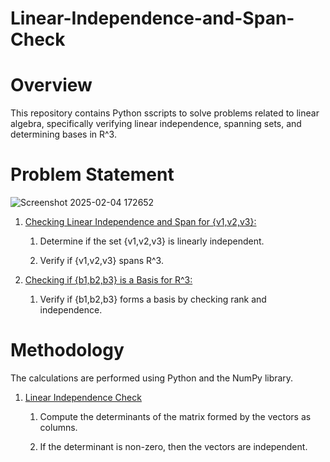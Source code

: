 # Linear-Independence-and-Span-Check

# Overview

This repository contains Python sscripts to solve problems related to linear algebra, specifically verifying linear independence, spanning sets, and determining bases in R^3.

# Problem Statement

![Screenshot 2025-02-04 172652](https://github.com/user-attachments/assets/63285ee2-a8fb-4e6f-be39-d8a8aec83b1a)

1. <ins> Checking Linear Independence and Span for {v1,v2,v3}:

    1. Determine if the set {v1,v2,v3} is linearly independent.
  
    2. Verify if {v1,v2,v3} spans R^3.

2. <ins> Checking if {b1,b2,b3} is a Basis for R^3:

    1. Verify if {b1,b2,b3} forms a basis by checking rank and independence.

# Methodology

The calculations are performed using Python and the NumPy library.

1. <ins> Linear Independence Check</ins>

   1. Compute the determinants of the matrix formed by the vectors as columns.
  
   2. If the determinant is non-zero, then the vectors are independent.
